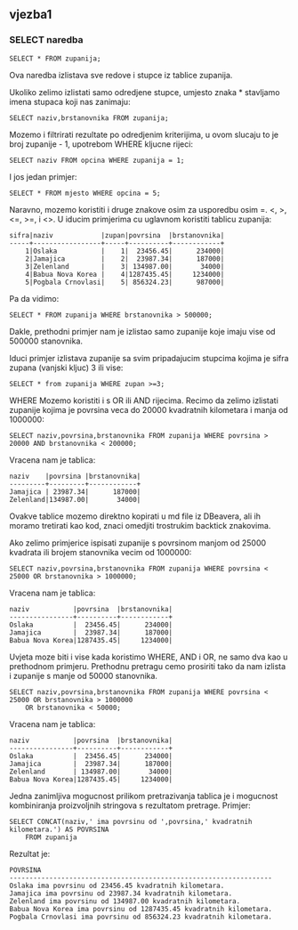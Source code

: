 ## vjezba1

### SELECT naredba
```
SELECT * FROM zupanija;
```
Ova naredba izlistava sve redove i stupce iz tablice zupanija.

Ukoliko zelimo izlistati samo odredjene stupce, umjesto znaka *
stavljamo imena stupaca koji nas zanimaju: 

```
SELECT naziv,brstanovnika FROM zupanija;
```

Mozemo i filtrirati rezultate po odredjenim kriterijima,
u ovom slucaju to je broj zupanije - 1, upotrebom WHERE
kljucne rijeci:
```
SELECT naziv FROM opcina WHERE zupanija = 1;
```
I jos jedan primjer:
```
SELECT * FROM mjesto WHERE opcina = 5;
```

Naravno, mozemo koristiti i druge znakove osim za usporedbu osim =.
<, >, <=, >=, i <>. 
U iducim primjerima cu uglavnom koristiti tablicu zupanija:
```
sifra|naziv            |zupan|povrsina  |brstanovnika|
-----+-----------------+-----+----------+------------+
    1|Oslaka           |    1|  23456.45|      234000|
    2|Jamajica         |    2|  23987.34|      187000|
    3|Zelenland        |    3| 134987.00|       34000|
    4|Babua Nova Korea |    4|1287435.45|     1234000|
    5|Pogbala Crnovlasi|    5| 856324.23|      987000|
```
Pa da vidimo:
```
SELECT * FROM zupanija WHERE brstanovnika > 500000;
```
Dakle, prethodni primjer nam je izlistao samo zupanije koje imaju
vise od 500000 stanovnika.

Iduci primjer izlistava zupanije sa svim pripadajucim stupcima kojima
je sifra zupana (vanjski kljuc) 3 ili vise:
```
SELECT * from zupanija WHERE zupan >=3;
```

WHERE Mozemo koristiti i s OR ili AND rijecima. Recimo da zelimo izlistati
zupanije kojima je povrsina veca do 20000 kvadratnih kilometara i manja od 1000000:
```
SELECT naziv,povrsina,brstanovnika FROM zupanija WHERE povrsina > 20000 AND brstanovnika < 200000;
```
Vracena nam je tablica:
```
naziv    |povrsina |brstanovnika|
---------+---------+------------+
Jamajica | 23987.34|      187000|
Zelenland|134987.00|       34000|
```
Ovakve tablice mozemo direktno kopirati u md file iz DBeavera, ali ih moramo tretirati kao kod,
znaci omedjiti trostrukim backtick znakovima.

Ako zelimo primjerice ispisati zupanije s povrsinom manjom od 25000 kvadrata ili brojem stanovnika
vecim od 1000000:
```
SELECT naziv,povrsina,brstanovnika FROM zupanija WHERE povrsina < 25000 OR brstanovnika > 1000000;
```
Vracena nam je tablica:
```
naziv           |povrsina  |brstanovnika|
----------------+----------+------------+
Oslaka          |  23456.45|      234000|
Jamajica        |  23987.34|      187000|
Babua Nova Korea|1287435.45|     1234000|
```
Uvjeta moze biti i vise kada koristimo WHERE, AND i OR, ne samo dva kao u prethodnom primjeru.
Prethodnu pretragu cemo prosiriti tako da nam izlista i zupanije s manje od 50000 stanovnika.
```
SELECT naziv,povrsina,brstanovnika FROM zupanija WHERE povrsina < 25000 OR brstanovnika > 1000000
	OR brstanovnika < 50000; 
```
Vracena nam je tablica:
```
naziv           |povrsina  |brstanovnika|
----------------+----------+------------+
Oslaka          |  23456.45|      234000|
Jamajica        |  23987.34|      187000|
Zelenland       | 134987.00|       34000|
Babua Nova Korea|1287435.45|     1234000|
```
Jedna zanimljiva mogucnost prilikom pretrazivanja tablica je i mogucnost
kombiniranja proizvoljnih stringova s rezultatom pretrage. Primjer:
```
SELECT CONCAT(naziv,' ima povrsinu od ',povrsina,' kvadratnih kilometara.') AS POVRSINA
	FROM zupanija
```
Rezultat je:
```
POVRSINA                                                          
------------------------------------------------------------------
Oslaka ima povrsinu od 23456.45 kvadratnih kilometara.            
Jamajica ima povrsinu od 23987.34 kvadratnih kilometara.          
Zelenland ima povrsinu od 134987.00 kvadratnih kilometara.        
Babua Nova Korea ima povrsinu od 1287435.45 kvadratnih kilometara.
Pogbala Crnovlasi ima povrsinu od 856324.23 kvadratnih kilometara.
```